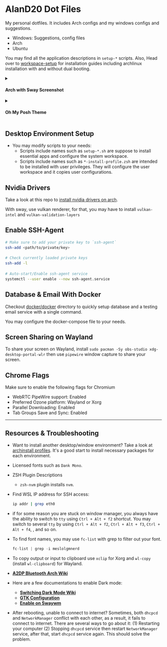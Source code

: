 # AlanD20 Dot Files

My personal dotfiles. It includes Arch configs and my windows configs and
suggestions.

- Windows: Suggestions, config files
- Arch
- Ubuntu

You may find all the application descriptions in `setup-*` scripts. Also, Head
over to [workspace-setup](workspace-setup/) for installation guides including
archlinux installation with and without dual booting.

<details>
<summary>

#### Arch with Sway Screenshot

</summary>

![desktop-screenshot](pics/current-sway-screenshot.png)

</details>

<details>
<summary>

#### Oh My Posh Theme

</summary>

![oh-my-posh-aland20-custom-theme](pics/oh-my-posh-aland20-custom-theme.png)

</details>

## Desktop Environment Setup

- You may modify scripts to your needs:
  - Scripts include names such as `setup-*.sh` are suppose to install essential
    apps and configure the system workspace.
  - Scripts include names such as `*-install-profile.zsh` are intended to be
    installed with user privileges. They will configure the user workspace and
    it copies user configurations.

## Nvidia Drivers

Take a look at this repo to
[install nvidia drivers on arch](https://github.com/korvahannu/arch-nvidia-drivers-installation-guide).

With sway, use vulkan renderer, for that, you may have to install `vulkan-intel`
and `vulkan-validation-layers`

## Enable SSH-Agent

```bash
# Make sure to add your private key to `ssh-agent`
ssh-add <path/to/private/key>

# Check currently loaded private keys
ssh-add -l

# Auto-start/Enable ssh-agent service
systemctl --user enable --now ssh-agent.service
```

## Database & Email With Docker

Checkout [docker/docker](docker/docker) directory to quickly setup database and
a testing email service with a single command.

You may configure the docker-compose file to your needs.

## Screen Sharing on Wayland

To share your screen on Wayland, install
`sudo pacman -Sy obs-studio xdg-desktop-portal-wlr` then use `pipewire` window
capture to share your screen.

## Chrome Flags

Make sure to enable the following flags for Chromium

- WebRTC PipeWire support: Enabled
- Preferred Ozone platform: Wayland or Xorg
- Parallel Downloading: Enabled
- Tab Groups Save and Sync: Enabled

---

## Resources & Troubleshooting

- Want to install another desktop/window environment? Take a look at
  [archinstall profiles](https://github.com/archlinux/archinstall/tree/master/archinstall/default_profiles).
  It's a good start to install necessary packages for each environment.
- Licensed fonts such as `Dank Mono`.
- ZSH Plugin Descriptions
  - `zsh-nvm` plugin installs `nvm`.
- Find WSL IP address for SSH access:

  ```bash
  ip addr | grep eth0
  ```

- if for some reason you are stuck on window manager, you always have the
  ability to switch to `tty` using `Ctrl + Alt + f2` shortcut. You may switch to
  several `tty` by using `Ctrl + Alt + f2`, `Ctrl + Alt + f3`,
  `Ctrl + Alt + f4`, , and so on.
- To find font names, you may use `fc-list` with grep to filter out your font.

  ```jsx
  fc-list | grep -i meslolgmnerd
  ```

- To copy output or input to clipboard use `xclip` for Xorg and `wl-copy`
  (install `wl-clipboard`) for Wayland.
- **[A2DP Bluetooth Arch Wiki](https://wiki.archlinux.org/title/bluetooth_headset)**
- Here are a few documentations to enable Dark mode:
  - **[Switching Dark Mode Wiki](https://wiki.archlinux.org/title/Dark_mode_switching)**
  - **[GTK Configuration](https://wiki.archlinux.org/title/GTK#Configuration)**
  - **[Enable on Swaywm](https://github.com/swaywm/sway/wiki/GTK-3-settings-on-Wayland)**
- After rebooting, unable to connect to internet? Sometimes, both `dhcpcd` and
  `NetworkManager` conflict with each other, as a result, it fails to connect to
  internet. There are several ways to go about it: (1) Restarting your computer
  (2) Stopping `dhcpcd` service then restart `NetworkManager` service, after
  that, start `dhcpcd` service again. This should solve the problem.
